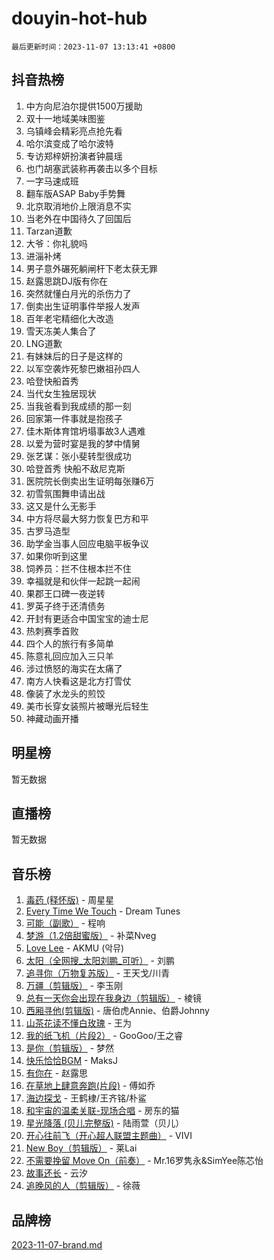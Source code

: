 # douyin-hot-hub

`最后更新时间：2023-11-07 13:13:41 +0800`

## 抖音热榜

1. 中方向尼泊尔提供1500万援助
1. 双十一地域美味图鉴
1. 乌镇峰会精彩亮点抢先看
1. 哈尔滨变成了哈尔波特
1. 专访郑梓妍扮演者钟晨瑶
1. 也门胡塞武装称再袭击以多个目标
1. 一字马速成班
1. 翻车版ASAP Baby手势舞
1. 北京取消地价上限消息不实
1. 当老外在中国待久了回国后
1. Tarzan道歉
1. 大爷：你礼貌吗
1. 进淄补烤
1. 男子意外碾死躺闸杆下老太获无罪
1. 赵露思跳DJ版有你在
1. 突然就懂白月光的杀伤力了
1. 倒卖出生证明事件举报人发声
1. 百年老宅精细化大改造
1. 雪天冻美人集合了
1. LNG道歉
1. 有妹妹后的日子是这样的
1. 以军空袭炸死黎巴嫩祖孙四人
1. 哈登快船首秀
1. 当代女生独居现状
1. 当我爸看到我成绩的那一刻
1. 回家第一件事就是抱孩子
1. 佳木斯体育馆坍塌事故3人遇难
1. 以爱为营时宴是我的梦中情舅
1. 张艺谋：张小斐转型很成功
1. 哈登首秀 快船不敌尼克斯
1. 医院院长倒卖出生证明每张赚6万
1. 初雪氛围舞申请出战
1. 这又是什么无影手
1. 中方将尽最大努力恢复巴方和平
1. 古罗马造型
1. 助学金当事人回应电脑平板争议
1. 如果你听到这里
1. 饲养员：拦不住根本拦不住
1. 幸福就是和伙伴一起跳一起闹
1. 果郡王口碑一夜逆转
1. 罗英子终于还清债务
1. 开封有更适合中国宝宝的迪士尼
1. 热刺赛季首败
1. 四个人的旅行有多简单
1. 陈意礼回应加入三只羊
1. 涉过愤怒的海实在太痛了
1. 南方人快看这是北方打雪仗
1. 像装了水龙头的煎饺
1. 美市长穿女装照片被曝光后轻生
1. 神藏动画开播

## 明星榜

暂无数据

## 直播榜

暂无数据

## 音乐榜

1. [毒药 (释怀版)](https://sf6-cdn-tos.douyinstatic.com/obj/tos-cn-ve-2774/oYILMEAzspdZBIzy4frJNB8ZHPHWAhiwowd4Ad) - 周星星
1. [Every Time We Touch](https://sf3-cdn-tos.douyinstatic.com/obj/tos-cn-ve-2774/ogN6lUKQeBBfEVhIOMikG1CcJjugxk1tztZyhP) - Dream Tunes
1. [可能（副歌）](https://sf6-cdn-tos.douyinstatic.com/obj/tos-cn-ve-2774/cde1731888894259b333569393c2fb51) - 程响
1. [梦游（1.2倍甜蜜版）](https://sf3-cdn-tos.douyinstatic.com/obj/tos-cn-ve-2774/o4gyAUm8hwufoEABmwVIiQtHsFuGzAEEWtNMzo) - 补菜Nveg
1. [Love Lee](https://sf3-cdn-tos.douyinstatic.com/obj/tos-cn-ve-2774/o05GbkJGbCBTdDnMtB0fwOYgkeZp23vrWQDQBS) - AKMU (악뮤)
1. [太阳（全网搜_太阳刘鹏_可听）](https://sf6-cdn-tos.douyinstatic.com/obj/tos-cn-ve-2774/ogWbyIQnlBFImVbeDocRdCIYtBHlbJXgfZMvgz) - 刘鹏
1. [追寻你（万物复苏版）](https://sf3-cdn-tos.douyinstatic.com/obj/tos-cn-ve-2774/oYeAZJsbjIDit9APmBg8u6uDUQnHmoCf3gbo74) - 王天戈/川青
1. [万疆（剪辑版）](https://sf6-cdn-tos.douyinstatic.com/obj/tos-cn-ve-2774/ooG7oVgFlDTelKCjCsTTobQvbdtj1BBQXnfZd8) - 李玉刚
1. [总有一天你会出现在我身边（剪辑版）](https://sf6-cdn-tos.douyinstatic.com/obj/tos-cn-ve-2774/oMLsHwhWW7CYoAhoWB9EXUQIzNBsfAJxpAoxCU) - 棱镜
1. [西厢寻他(剪辑版)](https://sf6-cdn-tos.douyinstatic.com/obj/tos-cn-ve-2774/oUsAVfAQKlRNxEv5qxvIB8o5qmIWUcXbzJKJhw) - 唐伯虎Annie、伯爵Johnny
1. [山茶花读不懂白玫瑰](https://sf3-cdn-tos.douyinstatic.com/obj/tos-cn-ve-2774/osfn8B7DktrRHEPJgPCfDbw7QDQEkwC16BxZg9) - 王为
1. [我的纸飞机（片段2）](https://sf3-cdn-tos.douyinstatic.com/obj/tos-cn-ve-2774/oM2ZrKcg2CD5AeRB2gkeXOFB1IxAGJdZPazYHf) - GooGoo/王之睿
1. [是你（剪辑版）](https://sf6-cdn-tos.douyinstatic.com/obj/tos-cn-ve-2774/46019dae783c4c969944217fe1cfafc4) - 梦然
1. [快乐恰恰BGM](https://sf6-cdn-tos.douyinstatic.com/obj/tos-cn-ve-2774/07b173ca7d2f40f3ba0b97ac7fa3a44a) - MaksJ
1. [有你在](https://sf6-cdn-tos.douyinstatic.com/obj/tos-cn-ve-2774/o8zImmNsI8B0yfAW5FKAB1oBhkMAlIrwsZEi1V) - 赵露思
1. [在草地上肆意奔跑(片段)](https://sf6-cdn-tos.douyinstatic.com/obj/tos-cn-ve-2774/8831d494742f45dabdfa8adb8b817259) - 傅如乔
1. [海边探戈](https://sf6-cdn-tos.douyinstatic.com/obj/tos-cn-ve-2774/os9gE0VQCGqt6VQkZDyBBYvfSDY0QFe3vVmubn) - 王鹤棣/王齐铭/朴鲨
1. [和宇宙的温柔关联-现场合唱](https://sf3-cdn-tos.douyinstatic.com/obj/tos-cn-ve-2774/o0hONGDYQBgk0e5bqDeQOonVmncA6tC2nBwZLT) - 房东的猫
1. [星光降落 (贝儿完整版)](https://sf3-cdn-tos.douyinstatic.com/obj/tos-cn-ve-2774/okwB9hAwyAtsFFkFBzAX1hOOfQuIoMNs0W2Mwr) - 陆雨萱（贝儿）
1. [开心往前飞（开心超人联盟主题曲）](https://sf3-cdn-tos.douyinstatic.com/obj/tos-cn-ve-2774/9d8fb7c82cf1421fb93a9fe925275e0a) - VIVI
1. [New Boy（剪辑版）](https://sf3-cdn-tos.douyinstatic.com/obj/tos-cn-ve-2774/oAozkaGFcPxBerw7nBQfYf8z6CgCZAblDka2cl) - 莱Lai
1. [不需要挽留 Move On（前奏）](https://sf6-cdn-tos.douyinstatic.com/obj/tos-cn-ve-2774/ooCBhgCCkF4nExzQL9WZSUbitfA8IsDkgQIYhe) - Mr.16罗隽永&SimYee陈芯怡
1. [故事还长](https://sf6-cdn-tos.douyinstatic.com/obj/tos-cn-ve-2774/30a26758c8594f0ab81ac675c33ee2c5) - 云汐
1. [追晚风的人（剪辑版）](https://sf6-cdn-tos.douyinstatic.com/obj/tos-cn-ve-2774/560835060af84ac29cd5c12e2a98f7eb) - 徐薇

## 品牌榜

[2023-11-07-brand.md](2023-11-07-brand.md)
